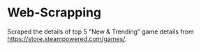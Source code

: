 # Web-Scrapping
Scraped the details of top 5 “New &amp; Trending” game details from https://store.steampowered.com/games/. 
